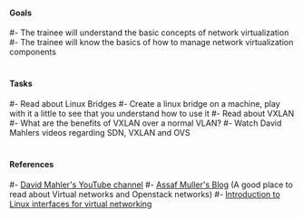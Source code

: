 #### Goals
#- The trainee will understand the basic concepts of network virtualization
#- The trainee will know the basics of how to manage network virtualization components
#
#
#### Tasks
#- Read about Linux Bridges
#- Create a linux bridge on a machine, play with it a little to see that you understand how to use it
#- Read about VXLAN
#- What are the benefits of VXLAN over a normal VLAN?
#- Watch David Mahlers videos regarding SDN, VXLAN and OVS
#
#### References
#- [David Mahler's YouTube channel](https://www.youtube.com/user/mahler711/videos)
#- [Assaf Muller's Blog](https://assafmuller.com/) (A good place to read about Virtual networks and Openstack networks)
#- [Introduction to Linux interfaces for virtual networking](https://developers.redhat.com/blog/2018/10/22/#introduction-to-linux-interfaces-for-virtual-networking/)
